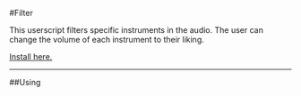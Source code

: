 #Filter

This userscript filters specific instruments in the audio. The user can change the volume of each instrument to their liking.

[Install here.](https://github.com/SirPython/JazzGadgets/raw/master/filter/jazzgadget-filter.user.js)

<hr>

##Using
